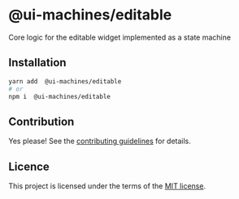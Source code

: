 # @ui-machines/editable

Core logic for the editable widget implemented as a state machine

## Installation

```sh
yarn add  @ui-machines/editable
# or
npm i  @ui-machines/editable
```

## Contribution

Yes please! See the [contributing guidelines](https://github.com/chakra-ui/ui-machines/blob/main/CONTRIBUTING.md) for details.

## Licence

This project is licensed under the terms of the [MIT license](https://github.com/chakra-ui/ui-machines/blob/main/LICENSE).
